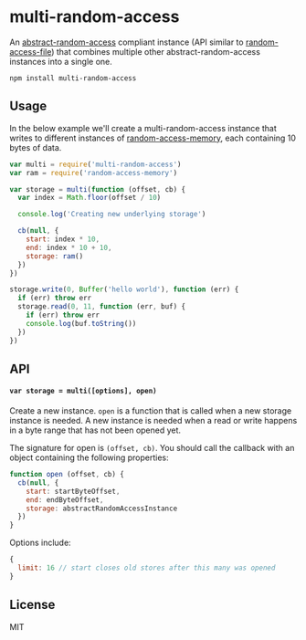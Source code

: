 # multi-random-access

An [abstract-random-access](https://github.com/juliangruber/abstract-random-access) compliant instance (API similar to [random-access-file](https://github.com/mafintosh/random-access-file)) that combines multiple other abstract-random-access instances into a single one.

```
npm install multi-random-access
```

## Usage

In the below example we'll create a multi-random-access instance that writes to different instances of [random-access-memory](https://github.com/mafintosh/random-access-memory), each containing 10 bytes of data.

``` js
var multi = require('multi-random-access')
var ram = require('random-access-memory')

var storage = multi(function (offset, cb) {
  var index = Math.floor(offset / 10)

  console.log('Creating new underlying storage')

  cb(null, {
    start: index * 10,
    end: index * 10 + 10,
    storage: ram()
  })
})

storage.write(0, Buffer('hello world'), function (err) {
  if (err) throw err
  storage.read(0, 11, function (err, buf) {
    if (err) throw err
    console.log(buf.toString())
  })
})
```

## API

#### `var storage = multi([options], open)`

Create a new instance. `open` is a function that is called when a new storage instance is needed. A new instance is needed when a read or write happens in a byte range that has not been opened yet.

The signature for open is `(offset, cb)`. You should call the callback with an object containing the following properties:

``` js
function open (offset, cb) {
  cb(null, {
    start: startByteOffset,
    end: endByteOffset,
    storage: abstractRandomAccessInstance
  })
}
```

Options include:

``` js
{
  limit: 16 // start closes old stores after this many was opened
}
```

## License

MIT
